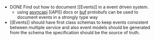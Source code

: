 - DONE Find out how to document [[Events]] in a event driven system.
	- using [asyncapi](https://www.asyncapi.com/) [[API]] docs or [buf](https://buf.build/) protobufs can be used to document events in a strongly type way
- [[Events]] should have first class schemas to keep events consistent between multiple service and also event models should be generated from the schema the specification should be the source of truth.